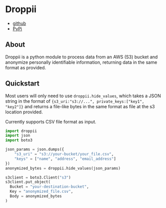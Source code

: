 # Droppii
- [github](https://github.com/samule-i/droppii)
- [PyPi](https://pypi.org/project/droppii)

## About
Droppii is a python module to process data from an AWS (S3) bucket and anonymize personally identifiable information, returning data in the same format as provided.

## Quickstart
Most users will only need to use `droppii.hide_values`, which takes a JSON string in the format of `{s3_uri:"s3://...", private_keys:["key1", "key2"]}` and returns a file-like bytes in the same format as file at the s3 location provided.

Currently supports CSV file format as input.
```python
import droppii
import json
import boto3

json_params = json.dumps({
    "s3_uri" = "s3://your-bucket/your_file.csv",
	"keys" = ["name", "address", "email_address"]
})
anonymized_bytes = droppii.hide_values(json_params)

s3client = boto3.Client("s3")
s3client.put_object(
  Bucket = "your-destination-bucket",
  Key = "anonymized_file.csv",
  Body = anonymized_bytes
)
```